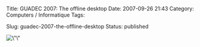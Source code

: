 Title: GUADEC 2007: The offline desktop
Date: 2007-09-26 21:43
Category: Computers / Informatique
Tags:

Slug: guadec-2007-the-offline-desktop
Status: published

![\\"\\"](\%22/public/guadec/2007/offline-desktop.png\%22)
